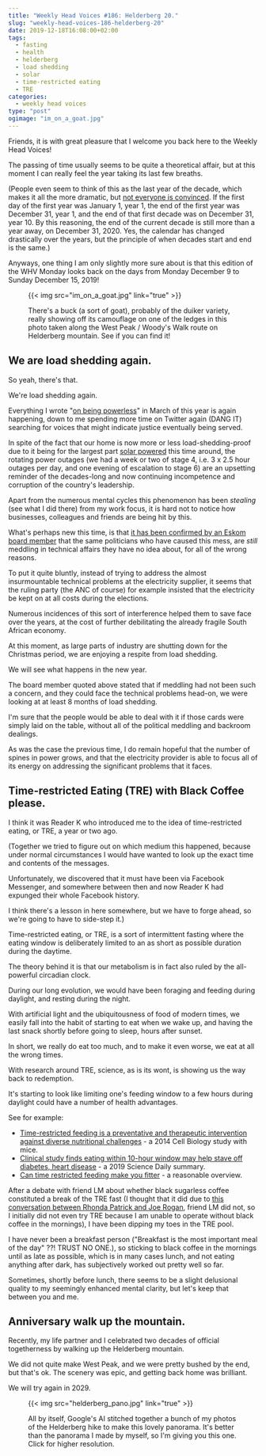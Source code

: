 ```yaml
---
title: "Weekly Head Voices #186: Helderberg 20."
slug: "weekly-head-voices-186-helderberg-20"
date: 2019-12-18T16:08:00+02:00
tags:
  - fasting
  - health
  - helderberg
  - load shedding
  - solar
  - time-restricted eating
  - TRE
categories:
  - weekly head voices
type: "post"
ogimage: "im_on_a_goat.jpg"
---
```


Friends, it is with great pleasure that I welcome you back here to the Weekly
Head Voices!

The passing of time usually seems to be quite a theoretical affair, but at this
moment I can really feel the year taking its last few breaths.

(People even seem to think of this as the last year of the decade, which makes
it all the more dramatic, but [not everyone is
convinced](https://www.withum.com/resources/end-of-the-decade/). If the first
day of the first year was January 1, year 1, the end of the first year was
December 31, year 1, and the end of that first decade was on December 31,
year 10. By this reasoning, the end of the current decade is still more than a
year away, on December 31, 2020. Yes, the calendar has changed drastically over the years, but the principle of when decades start and end is the same.)

Anyways, one thing I am only slightly more sure about is that this edition of
the WHV Monday looks back on the days from Monday December 9 to Sunday December
15, 2019!

<figure>
{{< img src="im_on_a_goat.jpg" link="true" >}}
<figcaption>

There's a buck (a sort of goat), probably of the duiker variety, really showing
off its camouflage on one of the ledges in this photo taken along the West Peak
/ Woody's Walk route on Helderberg mountain. See if you can find it!

</figcaption>
</figure>

## We are load shedding again.

So yeah, there's that.

We're load shedding again.

Everything I wrote "[on being
powerless](/2019/03/24/weekly-head-voices-166-morgan-bay/#on-being-powerless)"
in March of this year is again happening, down to me spending more time on
Twitter again (DANG IT) searching for voices that might indicate justice
eventually being served.

In spite of the fact that our home is now more or less load-shedding-proof due
to it being for the largest part [solar
powered](/2019/06/30/weekly-head-voices-172-abc/#solar-powerrrrrrrr) this time
around, the rotating power outages (we had a week or two of stage 4, i.e. 3 x
2.5 hour outages per day, and one evening of escalation to stage 6) are an
upsetting reminder of the decades-long and now continuing incompetence and
corruption of the country's leadership.

Apart from the numerous mental cycles this phenomenon has been *stealing* (see
what I did there) from my work focus, it is hard not to notice how businesses,
colleagues and friends are being hit by this.

What's perhaps new this time, is that [it has been confirmed by an Eskom board
member](https://www.timeslive.co.za/politics/2019-10-29-eskom-board-member-slams-interference-says-there-should-be-load-shedding/)
that the same politicians who have caused this mess, are *still* meddling in
technical affairs they have no idea about, for all of the wrong reasons.

To put it quite bluntly, instead of trying to address the almost insurmountable
technical problems at the electricity supplier, it seems that the ruling party
(the ANC of course) for example insisted that the electricity be kept on at all
costs during the elections.

Numerous incidences of this sort of interference helped them to save face over
the years, at the cost of further debilitating the already fragile South
African economy.

At this moment, as large parts of industry are shutting down for the Christmas
period, we are enjoying a respite from load shedding.

We will see what happens in the new year.

The board member quoted above stated that if meddling had not been such a
concern, and they could face the technical problems head-on, we were looking at
at least 8 months of load shedding.

I'm sure that the people would be able to deal with it if those cards were
simply laid on the table, without all of the political meddling and backroom
dealings.

As was the case the previous time, I do remain hopeful that the number of
spines in power grows, and that the electricity provider is able to focus all
of its energy on addressing the significant problems that it faces.

## Time-restricted Eating (TRE) with Black Coffee please.

I think it was Reader K who introduced me to the idea of time-restricted
eating, or TRE, a year or two ago.

(Together we tried to figure out on which medium this happened, because under
normal circumstances I would have wanted to look up the exact time and contents
of the messages.

Unfortunately, we discovered that it must have been via Facebook Messenger, and
somewhere between then and now Reader K had expunged their whole Facebook
history.

I think there's a lesson in here somewhere, but we have to forge ahead, so
we're going to have to side-step it.)

Time-restricted eating, or TRE, is a sort of intermittent fasting where the
eating window is deliberately limited to an as short as possible duration
during the daytime.

The theory behind it is that our metabolism is in fact also ruled by the
all-powerful circadian clock.

During our long evolution, we would have been foraging and feeding during
daylight, and resting during the night.

With artificial light and the ubiquitousness of food of modern times, we easily
fall into the habit of starting to eat when we wake up, and having the last
snack shortly before going to sleep, hours after sunset.

In short, we really do eat too much, and to make it even worse, we eat at all
the wrong times.

With research around TRE, science, as is its wont, is showing us the way back
to redemption.

It's starting to look like limiting one's feeding window to a few hours during
daylight could have a number of health advantages.

See for example:

- [Time-restricted feeding is a preventative and therapeutic intervention
  against diverse nutritional
  challenges](https://www.ncbi.nlm.nih.gov/pmc/articles/PMC4255155/) - a 2014
  Cell Biology study with mice.
- [Clinical study finds eating within 10-hour window may help stave off
  diabetes, heart
  disease](https://www.sciencedaily.com/releases/2019/12/191205141731.htm) - a 2019 Science Daily summary.
- [Can time restricted feeding make you
  fitter](https://m2performancenutrition.com/blog/can-time-restricted-feeding-make-you-fitter) -
  a reasonable overview.

After a debate with friend LM about whether black sugarless coffee constituted
a break of the TRE fast (I thought that it did due to [this conversation
between Rhonda Patrick and Joe
Rogan](https://www.youtube.com/watch?v=m6KClPkotxM), friend LM did not, so I
initially did not even try TRE because I am unable to operate without black
coffee in the mornings), I have been dipping my toes in the TRE pool.

I have never been a breakfast person ("Breakfast is the most important meal of
the day" ??! TRUST NO ONE.), so sticking to black coffee in the mornings until
as late as possible, which is in many cases lunch, and not eating anything
after dark, has subjectively worked out pretty well so far.

Sometimes, shortly before lunch, there seems to be a slight delusional quality
to my seemingly enhanced mental clarity, but let's keep that between you and
me.

## Anniversary walk up the mountain.

Recently, my life partner and I celebrated two decades of official
togetherness by walking up the Helderberg mountain.

We did not quite make West Peak, and we were pretty bushed by the end, but
that's ok. The scenery was epic, and getting back home was brilliant.

We will try again in 2029.

<figure>
{{< img src="helderberg_pano.jpg" link="true" >}}
<figcaption>

All by itself, Google's AI stitched together a bunch of my photos of the
Helderberg hike to make this lovely panorama. It's better than the panorama I
made by myself, so I'm giving you this one. Click for higher resolution.

</figcaption>
</figure>

